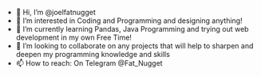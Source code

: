 - 👋 Hi, I’m @joelfatnugget
- 👀 I’m interested in Coding and Programming and designing anything!
- 🌱 I’m currently learning Pandas, Java Programming and trying out web development in my own Free Time!
- 💞️ I’m looking to collaborate on any projects that will help to sharpen and deepen my programming knowledge and skills
- 📫 How to reach: On Telegram @Fat_Nugget

<!---
joelfatnugget/joelfatnugget is a ✨ special ✨ repository because its `README.md` (this file) appears on your GitHub profile.
You can click the Preview link to take a look at your changes.
--->
